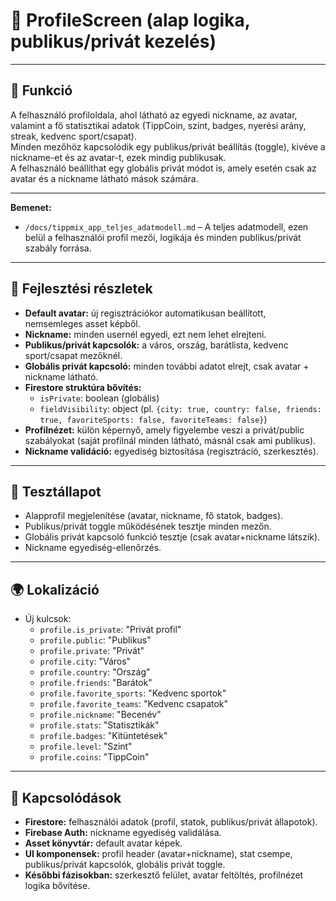 # 👤 ProfileScreen (alap logika, publikus/privát kezelés)

---

## 🎯 Funkció

A felhasználó profiloldala, ahol látható az egyedi nickname, az avatar, valamint a fő statisztikai adatok (TippCoin, szint, badges, nyerési arány, streak, kedvenc sport/csapat).  
Minden mezőhöz kapcsolódik egy publikus/privát beállítás (toggle), kivéve a nickname-et és az avatar-t, ezek mindig publikusak.  
A felhasználó beállíthat egy globális privát módot is, amely esetén csak az avatar és a nickname látható mások számára.

---

**Bemenet:**
- `/docs/tippmix_app_teljes_adatmodell.md` – A teljes adatmodell, ezen belül a felhasználói profil mezői, logikája és minden publikus/privát szabály forrása.

---

## 🧠 Fejlesztési részletek

- **Default avatar:** új regisztrációkor automatikusan beállított, nemsemleges asset képből.
- **Nickname:** minden usernél egyedi, ezt nem lehet elrejteni.
- **Publikus/privát kapcsolók:** a város, ország, barátlista, kedvenc sport/csapat mezőknél.
- **Globális privát kapcsoló:** minden további adatot elrejt, csak avatar + nickname látható.
- **Firestore struktúra bővítés:**  
  - `isPrivate`: boolean (globális)
  - `fieldVisibility`: object (pl. `{city: true, country: false, friends: true, favoriteSports: false, favoriteTeams: false}`)
- **Profilnézet:** külön képernyő, amely figyelembe veszi a privát/public szabályokat (saját profilnál minden látható, másnál csak ami publikus).
- **Nickname validáció:** egyediség biztosítása (regisztráció, szerkesztés).

---

## 🧪 Tesztállapot

- Alapprofil megjelenítése (avatar, nickname, fő statok, badges).
- Publikus/privát toggle működésének tesztje minden mezőn.
- Globális privát kapcsoló funkció tesztje (csak avatar+nickname látszik).
- Nickname egyediség-ellenőrzés.

---

## 🌍 Lokalizáció

- Új kulcsok:  
  - `profile.is_private`: "Privát profil"
  - `profile.public`: "Publikus"
  - `profile.private`: "Privát"
  - `profile.city`: "Város"
  - `profile.country`: "Ország"
  - `profile.friends`: "Barátok"
  - `profile.favorite_sports`: "Kedvenc sportok"
  - `profile.favorite_teams`: "Kedvenc csapatok"
  - `profile.nickname`: "Becenév"
  - `profile.stats`: "Statisztikák"
  - `profile.badges`: "Kitüntetések"
  - `profile.level`: "Szint"
  - `profile.coins`: "TippCoin"

---

## 📎 Kapcsolódások

- **Firestore:** felhasználói adatok (profil, statok, publikus/privát állapotok).
- **Firebase Auth:** nickname egyediség validálása.
- **Asset könyvtár:** default avatar képek.
- **UI komponensek:** profil header (avatar+nickname), stat csempe, publikus/privát kapcsolók, globális privát toggle.
- **Későbbi fázisokban:** szerkesztő felület, avatar feltöltés, profilnézet logika bővítése.

